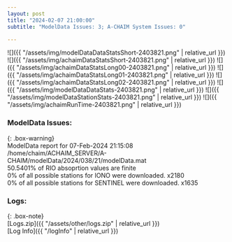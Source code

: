 ```yaml
---
layout: post
title: "2024-02-07 21:00:00"
subtitle: "ModelData Issues: 3; A-CHAIM System Issues: 0"

---
```


![]({{ "/assets/img/modelDataDataStatsShort-2403821.png" | relative_url }})
![]({{ "/assets/img/achaimDataStatsShort-2403821.png" | relative_url }})
![]({{ "/assets/img/achaimDataStatsLong00-2403821.png" | relative_url }})
![]({{ "/assets/img/achaimDataStatsLong01-2403821.png" | relative_url }})
![]({{ "/assets/img/achaimDataStatsLong02-2403821.png" | relative_url }})
![]({{ "/assets/img/modelDataDataStats-2403821.png" | relative_url }})
![]({{ "/assets/img/modelDataStationStats-2403821.png" | relative_url }})
![]({{ "/assets/img/achaimRunTime-2403821.png" | relative_url }})


### ModelData Issues:  
  
{: .box-warning}  
 ModelData report for 07-Feb-2024 21:15:08   
 /home/chaim/ACHAIM_SERVER/A-CHAIM/modelData/2024/038/21/modelData.mat   
 50.5401% of RIO absoprtion values are finite   
 0% of all possible stations for IONO were downloaded. x2180   
 0% of all possible stations for SENTINEL were downloaded. x1635   
  


### Logs:  
  
{: .box-note}  
[Logs.zip]({{ "/assets/other/logs.zip" | relative_url }})  
[Log Info]({{ "/logInfo" | relative_url }})  
